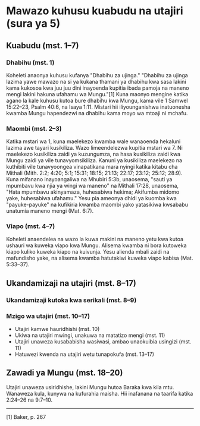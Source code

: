 # Mawazo kuhusu kuabudu na utajiri (sura ya 5)

## Kuabudu (mst. 1–7)

### Dhabihu (mst. 1)

Koheleti anaonya kuhusu kufanya "Dhabihu za ujinga." "Dhabihu za ujinga lazima yawe mawazo na si ya kukana thamani ya dhabihu kwa sasa lakini kama kukosoa kwa juu juu dini inayoenda kupitia ibada pamoja na maneno mengi lakini hakuna ufahamu wa Mungu."[1] Kuna maonyo mengine katika agano la kale kuhusu kutoa bure dhabihu kwa Mungu, kama vile 1 Samwel 15:22–23, Psalm 40:6, na Isaya 1:11. Mistari hii iliyounganishwa inatuonesha kwamba Mungu hapendezwi na dhabihu kama moyo wa mtoaji ni mchafu.

### Maombi (mst. 2–3)

Katika mstari wa 1, kuna maelekezo kwamba wale wanaoenda hekaluni lazima awe tayari kusikiliza. Wazo limeendelezwa kupitia mstari wa 7. Ni maelekezo kusikiliza zaidi ya kuzungumza, na hasa kusikiliza zaidi kwa Mungu zaidi ya vile tunavyomsikiliza. Kanuni ya kusikiliza maelekezo na kuthibiti vile tunavyoongea vinapatikana  mara nyingi katika kitabu cha Mithali (Mith. 2:2; 4:20; 5:1; 15:31; 18:15; 21:13; 22:17; 23:12; 25:12; 28:9). Kuna mifanano inayoangaliwa na Mhubiri 5:3b, unaosema, "sauti ya mpumbavu kwa njia ya wingi wa maneno" na Mithali 17:28, unaosema, "Hata mpumbavu akinyamaza, huhesabiwa hekima; Akifumba midomo yake, huhesabiwa ufahamu." Yesu pia ameonya dhidi ya kuomba kwa "payuke-payuke" na kufikiria kwamba maombi yako yatasikiwa kwsababu unatumia maneno mengi (Mat. 6:7).

### Viapo (mst. 4–7)

Koheleti anaendelea na wazo la kuwa makini na maneno yetu kwa kutoa ushauri wa kuweka viapo kwa Mungu. Alisema kwamba ni bora kutoweka kiapo kuliko kuweka kiapo na kuivunja. Yesu alienda mbali zaidi na mafundisho yake, na alisema kwamba hatutakiwi kuweka viapo kabisa (Mat. 5:33–37).

## Ukandamizaji na utajiri (mst. 8–17)

### Ukandamizaji kutoka kwa serikali (mst. 8–9)

### Mzigo wa utajiri (mst. 10–17)

* Utajiri kamwe hauridhishi (mst. 10)
* Ukiwa na utajiri mwingi, unakuwa na matatizo mengi (mst. 11)
* Utajiri unaweza kusababisha wasiwasi, ambao unaokuibia usingizi (mst. 11)
* Hatuwezi kwenda na utajiri wetu tunapokufa (mst. 13–17)

## Zawadi ya Mungu (mst. 18–20)

Utajiri unaweza usiridhishe, lakini Mungu hutoa Baraka kwa kila mtu. Wanaweza kula, kunywa na kufurahia maisha. Hii inafanana na taarifa katika 2:24–26 na 9:7–10.

-----------------------------------------

[1] Baker, p. 267